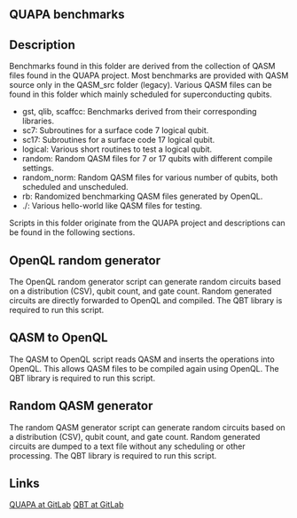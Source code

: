 ## QUAPA benchmarks

## Description

Benchmarks found in this folder are derived from the collection of QASM files found in the QUAPA project.
Most benchmarks are provided with QASM source only in the QASM_src folder (legacy).
Various QASM files can be found in this folder which mainly scheduled for superconducting qubits.

- gst, qlib, scaffcc: Benchmarks derived from their corresponding libraries.
- sc7: Subroutines for a surface code 7 logical qubit.
- sc17: Subroutines for a surface code 17 logical qubit.
- logical: Various short routines to test a logical qubit.
- random: Random QASM files for 7 or 17 qubits with different compile settings.
- random_norm: Random QASM files for various number of qubits, both scheduled and unscheduled.
- rb: Randomized benchmarking QASM files generated by OpenQL.
- ./: Various hello-world like QASM files for testing.

Scripts in this folder originate from the QUAPA project and descriptions can be found in the following sections.

## OpenQL random generator

The OpenQL random generator script can generate random circuits based on a distribution (CSV), qubit count, and gate count. Random generated circuits are directly forwarded to OpenQL and compiled. The QBT library is required to run this script.

## QASM to OpenQL

The QASM to OpenQL script reads QASM and inserts the operations into OpenQL. This allows QASM files to be compiled again using OpenQL. The QBT library is required to run this script.

## Random QASM generator

The random QASM generator script can generate random circuits based on a distribution (CSV), qubit count, and gate count. Random generated circuits are dumped to a text file without any scheduling or other processing. The QBT library is required to run this script.

## Links

[QUAPA at GitLab](https://gitlab.com/lriesebos/quapa)
[QBT at GitLab](https://gitlab.com/lriesebos/qbt)

